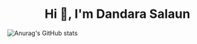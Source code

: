 <h1 align="center">Hi 👋, I'm Dandara Salaun</h1>

![Anurag's GitHub stats](https://github-readme-stats.vercel.app/api?username=dands-salaun&show_icons=true&theme=radical)




<!--
**dands-salaun/dands-salaun** is a ✨ _special_ ✨ repository because its `README.md` (this file) appears on your GitHub profile.

Here are some ideas to get you started:

- 🔭 I’m currently working on ...
- 🌱 I’m currently learning ...
- 👯 I’m looking to collaborate on ...
- 🤔 I’m looking for help with ...
- 💬 Ask me about ...
- 📫 How to reach me: ...
- 😄 Pronouns: ...
- ⚡ Fun fact: ...
-->
